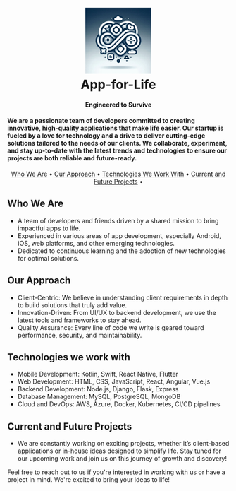 <h1 align="center">
  <br>
  <a><img src="https://github.com/App-for-Life-Master/App-for-Life-Master/blob/972b6f5fd75c266d9acaa68709437150839c484b/App-for-Life.png" width="150"></a>
  <br>
  App-for-Life
  <br>
</h1>

<h4 align="center">Engineered to Survive</h4>

<h4 align="left">We are a passionate team of developers committed to creating innovative, high-quality applications that make life easier. Our startup is fueled by a love for technology and a drive to deliver cutting-edge solutions tailored to the needs of our clients. We collaborate, experiment, and stay up-to-date with the latest trends and technologies to ensure our projects are both reliable and future-ready.</h4>

<p align="center">
  <a href="#who-we-are">Who We Are</a> •
  <a href="#our-approach">Our Approach</a> •
  <a href="#technologies-we-work-with">Technologies We Work With</a> •
  <a href="#current-and-future-projects">Current and Future Projects</a> •
  </p>

## Who We Are

* A team of developers and friends driven by a shared mission to bring impactful apps to life.
* Experienced in various areas of app development, especially Android, iOS, web platforms, and other emerging technologies.
* Dedicated to continuous learning and the adoption of new technologies for optimal solutions.

## Our Approach

* Client-Centric: We believe in understanding client requirements in depth to build solutions that truly add value.
* Innovation-Driven: From UI/UX to backend development, we use the latest tools and frameworks to stay ahead.
* Quality Assurance: Every line of code we write is geared toward performance, security, and maintainability.

## Technologies we work with

* Mobile Development: Kotlin, Swift, React Native, Flutter
* Web Development: HTML, CSS, JavaScript, React, Angular, Vue.js
* Backend Development: Node.js, Django, Flask, Express
* Database Management: MySQL, PostgreSQL, MongoDB
* Cloud and DevOps: AWS, Azure, Docker, Kubernetes, CI/CD pipelines

## Current and Future Projects

* We are constantly working on exciting projects, whether it’s client-based applications or in-house ideas designed to simplify life. Stay tuned for our upcoming work and join us on this journey of growth and discovery!

Feel free to reach out to us if you're interested in working with us or have a project in mind. We're excited to bring your ideas to life!
